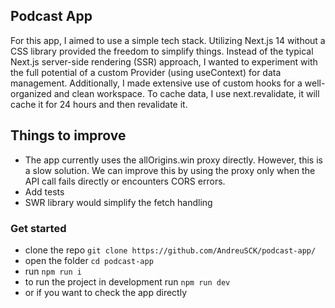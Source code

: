## Podcast App
For this app, I aimed to use a simple tech stack. Utilizing Next.js 14 without a CSS library provided the freedom to simplify things. Instead of the typical Next.js server-side rendering (SSR) approach, I wanted to experiment with the full potential of a custom Provider (using useContext) for data management. Additionally, I made extensive use of custom hooks for a well-organized and clean workspace.
To cache data, I use next.revalidate, it will cache it for 24 hours and then revalidate it.
## Things to improve
- The app currently uses the allOrigins.win proxy directly. However, this is a slow solution. We can improve this by using the proxy only when the API call fails directly or encounters CORS errors.
- Add tests
- SWR library would simplify the fetch handling
### Get started
- clone the repo `git clone https://github.com/AndreuSCK/podcast-app/`
- open the folder `cd podcast-app`
- run `npm run i`
- to run the project in development run `npm run dev`
- or if you want to check the app directly 

